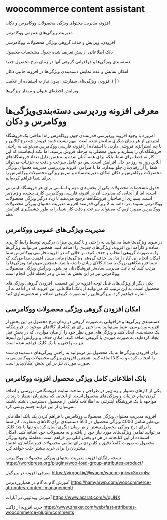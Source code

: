# woocommerce content assistant

افزونه مدیریت محتوای ویژگی محصولات ووکامرس و دکان

مدیریت ویژگی‌های عمومی ووکامرس

افزودن، ویرایش و حذف گروهی ویژگی محصولات ووکامرسی

بانک اطلاعاتی از پیش تعریف شده جدول مشخصات محصول

دسته‌بندی ویژگی‌ها و فراخوانی گروهی آنها در زمان درج محصول جدید

امکان نمایش و عدم نمایش دسته‌بندی ویژگی‌ها در افزونه جانبی دکان

افزودن ویژگی‌های سفارشی بدون نیاز به استفاده از علامت ( | )

ویرایش لحظه‌ای عنوان و مقدار ویژگی‌ها


# معرفی افزونه وردپرسی دسته‌بندی‌ویژگی‌ها ووکامرس و دکان 

امروزه با وجود افزونه وردپرسی قدرتمندی چون ووکامرس راه انداختن یک فروشگاه اینترنتی از هر زمان دیگری ساده‌تر شده است. مهم نیست قصد فروش چه نوع کالایی و با چه استراتژی فروشی دارید، با استفاده از افزونه فارسی ووکامرس می‌توانید به راحتی فروشگاه‌تان را بسازید و بدون معطلی به مرحله فروش برسید. اما نکته اینجاست که این کار نه فقط برای شما، بلکه برای همه آسان شده و به 
همین دلیل تعداد فروشگاه‌های آنلاین روز به روز در حال افزایش است. پس دو عامل سرعت و دقت به جزئیات می‌تواند شما را از رقبای‌تان جلو بیندازد. ما با طراحی افزونه وردپرسی مدیریت محتوای ویژگی محصولات ووکامرس و دکان امکان مدیریت ساده و سریع ویژگی محصولات ووکامرس را برای شما فراهم کرده‌ایم.

جدول مشخصات محصولات یکی از بخش‌های مهم و اساسی برای هر فروشگاه اینترنتی است، اما از آنجایی که مدیریت آن در افزونه فارسی ووکامرس کاری پیچیده و زمان‌بر است، بسیاری از صاحبان فروشگاه‌ها ترجیح می‌دهند تا زیاد درگیر ویژگی محصولات ووکامرس نشوند. در ادامه به 3 ویژگی قدرتمند افزونه مدیریت محتوای ویژگی محصولات ووکامرس می‌پردازیم که می‌تواند سرعت و دقت کار شما را به طور چشمگیری افزایش دهد.

## مدیریت ویژگی‌های عمومی ووکامرس
در منوی ویژگی‌ها شما می‌توانید به راحتی و با کمترین میزان درگیری توسط رابط کاربری ساده و کارآمد این افزونه، ویژگی‌های جدیدی را اضافه کنید. همچنین می‌توانید ویژگی‌ها را به صورت گروهی انتخاب و حذف کنید، در حالی که در افزونه فارسی ووکامرس شما امکان انجام این کار را ندارید. حذف گروهی ویژگی‌ها زمانی بسیار اهمیت پیدا می‌کند که شما فروشگاهی بزرگ با تعداد کالای زیادی داشته باشید. همچنین می‌توانید ویژگی‌ها را مرتب کنید که باعث مدیریت ساده‌تر فروشگاه‌تان می‌شود. ویرایش ویژگی محصولات ووکامرس نیز در این بخش به آسانی و در لحظه قابل انجام است.

یکی دیگر از ویژگی‌های قابل توجه افزونه در این قسمت، افزودن گروهی ویژگی‌های محصول است. به این ترتیب که می‌توانید از بانک اطلاعاتی این افزونه که در ادامه به آن اشاره خواهیم کرد، ویژگی‌هایی را به صورت گروهی اضافه و شخصی‌سازی کنید.
  

## امکان افزودن گروهی ویژگی محصولات ووکامرسی
دسته‌بندی ویژگی‌ها و فراخوانی به صورت گروهی در زمان درج محصول در این بخش از افزونه وردپرسی، شما می‌توانید به راحتی برای هر کدام از کالاهای موجود در فروشگاه، یک دسته‌بندی ایجاد کنید و ویژگی‌های مورد نظر خود را از میان مواردی که در بخش قبل ایجاد کرده‌اید، به صورت موردی یا گروهی اضافه کنید. 
امکان حذف و ویرایش این آیتم‌ها نیز به راحتی و با یک کلیک فراهم شده است.

برای افزودن ویژگی‌ها به یک محصول نیز می‌توانید به راحتی ویژگی‌های دسته‌بندی شده را انتخاب کرده و به کالا اضافه کنید. همچنین افزودن ویژگی محصولات ووکامرسی به صورت موردی نیز در این بخش امکان‌پذیر است.

  

## بانک اطلاعاتی کامل ویژگی محصول افزونه ووکامرس
یکی از کارهای دشوار و زمان‌بر در طراحی و ساخت سایت فروشگاهی، بررسی و اضافه کردن تمام جزئیات و ویژگی‌های محصول است. از آنجایی که مشتریان انتظار دارند در مواجهه با یک فروشگاه اینترنتی به اطلاعات کاملی از محصول دسترسی داشته باشند، نمی‌توان از این فرایند چشم پوشی کرد.

افزونه مدیریت محتوای ویژگی محصولات ووکامرس با فراهم کردن یک بانک اطلاعاتی بی‌نظیر شامل 4000 ویژگی محصول در 500 دسته‌بندی برای کالاهای متفاوت، کار شما را برای درج ویژگی محصول بیشتر از هر زمان دیگری آسان کرده و تنها با چند کلیک می‌توانید تمامی ویژگی‌های مورد نیاز خود را یافته و به محصولات خود اضافه کنید. امکان استفاده از این کتابخانه در هر دو بخش قبلی نیز فراهم است.
مطمئنا وجود ویژگی محصول به صورت کاملا دقیق و کاربردی برای تمامی محصولات فروشگاه‌تان، اعتماد مشتریان را برای خرید بیشتر جلب خواهد کرد.



نسخه رایگان افزونه مدیریت محتوای ویژگی محصولات ووکامرس
https://wordpress.org/plugins/woo-load-group-attributes-product/

معرفی افزونه در ویرگول
https://virgool.io/@wacm/wacm-gqkwx3oxrplw

آموزش گام به گام در همیاروردپرس
https://hamyarwp.com/woocommerce-attributes-content-management/

آموزش ویدئویی در آپارات
https://www.aparat.com/v/qLlNX

خرید افزونه از ژاکت
https://www.zhaket.com/web/fast-attributes-woocommerce-plugin/comments
